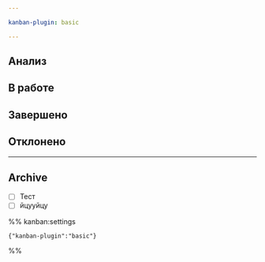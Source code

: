 ```yaml
---

kanban-plugin: basic

---
```


## Анализ



## В работе



## Завершено



## Отклонено



***

## Archive

- [ ] Тест
- [ ] йцууйцу

%% kanban:settings
```
{"kanban-plugin":"basic"}
```
%%